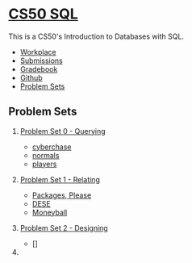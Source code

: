 # [CS50 SQL](https://cs50.harvard.edu/sql/2024/)

This is a CS50's Introduction to Databases with SQL.

- [Workplace](https://cs50.dev/)
- [Submissions](https://submit.cs50.io/courses/1997/)
- [Gradebook](https://cs50.me/cs50sql)
- [Github](https://github.com/WHan7naHW/CS50_SQL)
- [Problem Sets](https://cs50.harvard.edu/sql/2024/psets/)

## Problem Sets

1. [Problem Set 0 - Querying](https://cs50.harvard.edu/sql/2024/psets/0/)

    - [cyberchase](P0/cyberchase)
    - [normals](P0/normals)
    - [players](P0/players)

2. [Problem Set 1 - Relating](https://cs50.harvard.edu/sql/2024/psets/1/)

    - [Packages, Please](P1/packages)
    - [DESE](P1/dese)
    - [Moneyball](P1/moneyball)

3. [Problem Set 2 - Designing](https://cs50.harvard.edu/sql/2024/psets/2/)

    - []

4. 

